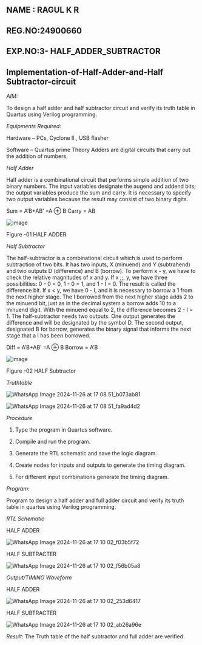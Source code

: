 ## NAME : RAGUL K R
## REG.NO:24900660
## EXP.NO:3- HALF_ADDER_SUBTRACTOR
## Implementation-of-Half-Adder-and-Half Subtractor-circuit

*AIM:*

To design a half adder and half subtractor circuit and verify its truth table in Quartus using Verilog programming.

*Equipments Required:*

Hardware – PCs, Cyclone II , USB flasher 

Software – Quartus prime Theory Adders are digital circuits that carry out the addition of numbers.

*Half Adder*

Half adder is a combinational circuit that performs simple addition of two binary numbers. The input variables designate the augend and addend bits; the output variables produce the sum and carry. It is necessary to specify two output variables because the result may consist of two binary digits.

Sum = A’B+AB’ =A ⊕ B Carry = AB

![image](https://github.com/naavaneetha/HALF_ADDER_SUBTRACTOR/assets/154305477/bd4a0b2c-cdbc-4184-ab08-81578f121e1f)

Figure -01 HALF ADDER

*Half Subtractor*

The half-subtractor is a combinational circuit which is used to perform subtraction of two bits. It has two inputs, X (minuend) and Y (subtrahend) and two outputs D (difference) and B (borrow). To perform x - y, we have to check the relative magnitudes of x and y. If x ;;, y, we have three possibilities: 0 - 0 = 0, 1 - 0 = 1, and 1 - I = 0. The result is called the difference bit. If x < y, we have 0 - I, and it is necessary to borrow a 1 from the next higher stage. The I borrowed from the next higher stage adds 2 to the minuend bit, just as in the decimal system a borrow adds 10 to a minuend digit. With the minuend equal to 2, the difference becomes 2 - I = 1. The half-subtractor needs two outputs. One output generates the difference and will be designated by the symbol D. The second output, designated B for borrow, generates the binary signal that informs the next stage that a I has been borrowed. 

Diff = A’B+AB’ =A ⊕ B
Borrow = A’B

 ![image](https://github.com/naavaneetha/HALF_ADDER_SUBTRACTOR/assets/154305477/d76b099c-513f-4e7c-843a-e2fd028a531a)

Figure -02 HALF Subtractor

*Truthtable*

![WhatsApp Image 2024-11-26 at 17 08 51_b073ab81](https://github.com/user-attachments/assets/cb221933-0f43-4a10-8337-196b58927684)


![WhatsApp Image 2024-11-26 at 17 08 51_fa9ad4d2](https://github.com/user-attachments/assets/7f345d8a-c612-4ae7-87d3-cc27265961bf)



*Procedure*

1.	Type the program in Quartus software.

2.	Compile and run the program.

3.	Generate the RTL schematic and save the logic diagram.

4.	Create nodes for inputs and outputs to generate the timing diagram.

5.	For different input combinations generate the timing diagram.


*Program:*

 Program to design a half adder and full adder circuit and verify its truth table in quartus using Verilog programming.


*RTL Schematic*

HALF ADDER

![WhatsApp Image 2024-11-26 at 17 10 02_f03b5f72](https://github.com/user-attachments/assets/80393421-3e6e-4056-a4f8-de82d9e82422)


HALF SUBTRACTER

![WhatsApp Image 2024-11-26 at 17 10 02_f56b05a8](https://github.com/user-attachments/assets/dcb67e1c-4271-468f-ace8-e50af394221c)



*Output/TIMING Waveform*

HALF ADDER

![WhatsApp Image 2024-11-26 at 17 10 02_253d6417](https://github.com/user-attachments/assets/5b9b5ff3-0819-4f63-81ad-9cb5adf876cd)



HALF SUBTRACTER

![WhatsApp Image 2024-11-26 at 17 10 02_ab26a96e](https://github.com/user-attachments/assets/a66ea437-7fa1-4bb8-9764-b3554a390c35)




*Result:*
The Truth table of the half subtractor and full adder are verified.

